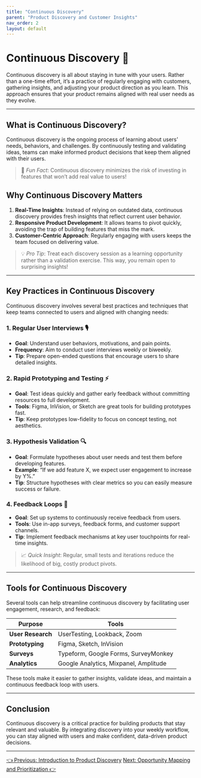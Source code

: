 ```yaml
---
title: "Continuous Discovery"
parent: "Product Discovery and Customer Insights"
nav_order: 2
layout: default
---
```


# Continuous Discovery 🔄

Continuous discovery is all about staying in tune with your users. Rather than a one-time effort, it’s a practice of regularly engaging with customers, gathering insights, and adjusting your product direction as you learn. This approach ensures that your product remains aligned with real user needs as they evolve.

---

## What is Continuous Discovery?

Continuous discovery is the ongoing process of learning about users’ needs, behaviors, and challenges. By continuously testing and validating ideas, teams can make informed product decisions that keep them aligned with their users.

> 🤔 *Fun Fact*: Continuous discovery minimizes the risk of investing in features that won’t add real value to users!

## Why Continuous Discovery Matters

1. **Real-Time Insights**: Instead of relying on outdated data, continuous discovery provides fresh insights that reflect current user behavior.
2. **Responsive Product Development**: It allows teams to pivot quickly, avoiding the trap of building features that miss the mark.
3. **Customer-Centric Approach**: Regularly engaging with users keeps the team focused on delivering value.

> 💡 *Pro Tip*: Treat each discovery session as a learning opportunity rather than a validation exercise. This way, you remain open to surprising insights!

---

## Key Practices in Continuous Discovery

Continuous discovery involves several best practices and techniques that keep teams connected to users and aligned with changing needs:

### 1. Regular User Interviews 🎙️

- **Goal**: Understand user behaviors, motivations, and pain points.
- **Frequency**: Aim to conduct user interviews weekly or biweekly.
- **Tip**: Prepare open-ended questions that encourage users to share detailed insights.

### 2. Rapid Prototyping and Testing ⚡

- **Goal**: Test ideas quickly and gather early feedback without committing resources to full development.
- **Tools**: Figma, InVision, or Sketch are great tools for building prototypes fast.
- **Tip**: Keep prototypes low-fidelity to focus on concept testing, not aesthetics.

### 3. Hypothesis Validation 🔍

- **Goal**: Formulate hypotheses about user needs and test them before developing features.
- **Example**: “If we add feature X, we expect user engagement to increase by Y%.”
- **Tip**: Structure hypotheses with clear metrics so you can easily measure success or failure.

### 4. Feedback Loops 📣

- **Goal**: Set up systems to continuously receive feedback from users.
- **Tools**: Use in-app surveys, feedback forms, and customer support channels.
- **Tip**: Implement feedback mechanisms at key user touchpoints for real-time insights.

> 📈 *Quick Insight*: Regular, small tests and iterations reduce the likelihood of big, costly product pivots.

---

## Tools for Continuous Discovery

Several tools can help streamline continuous discovery by facilitating user engagement, research, and feedback:

| Purpose              | Tools                                 |
|----------------------|---------------------------------------|
| **User Research**    | UserTesting, Lookback, Zoom           |
| **Prototyping**      | Figma, Sketch, InVision               |
| **Surveys**          | Typeform, Google Forms, SurveyMonkey  |
| **Analytics**        | Google Analytics, Mixpanel, Amplitude |

These tools make it easier to gather insights, validate ideas, and maintain a continuous feedback loop with users.

---

## Conclusion

Continuous discovery is a critical practice for building products that stay relevant and valuable. By integrating discovery into your weekly workflow, you can stay aligned with users and make confident, data-driven product decisions.

---

<div class="nav-buttons">
    <a href="/product-discovery-and-customer-insights/introduction-to-product-discovery/" class="btn btn-secondary">👈 Previous: Introduction to Product Discovery</a>
    <a href="/product-discovery-and-customer-insights/opportunity-mapping-and-prioritization/" class="btn btn-primary">Next: Opportunity Mapping and Prioritization 👉</a>
</div>